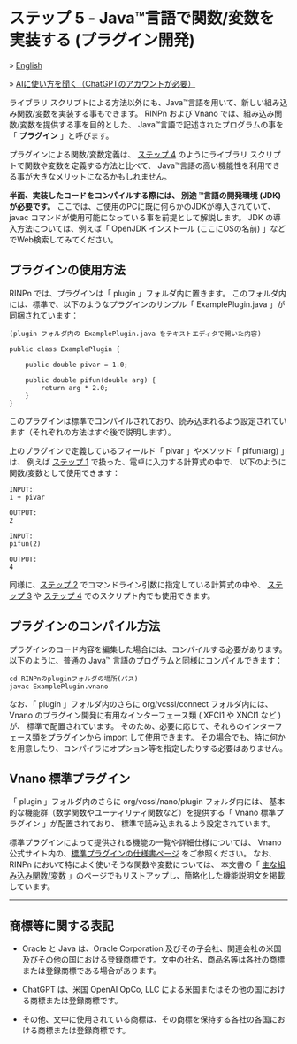 # ステップ 5 - Java&trade;言語で関数/変数を実装する (プラグイン開発)

&raquo; [English](Step2.md)

&raquo; [AIに使い方を聞く（ChatGPTのアカウントが必要）](https://chatgpt.com/g/g-Hu225rEdv-rinpn-assistant)

ライブラリ スクリプトによる方法以外にも、Java&trade;言語を用いて、新しい組み込み関数/変数を実装する事もできます。 RINPn および Vnano では、組み込み関数/変数を提供する事を目的とした、 Java&trade;言語で記述されたプログラムの事を「 **プラグイン** 」と呼びます。

プラグインによる関数/変数定義は、 [ステップ 4](Step4_Japanese.md) のようにライブラリ スクリプトで関数や変数を定義する方法と比べて、 Java&trade;言語の高い機能性を利用できる事が大きなメリットになるかもしれません。

**半面、実装したコードをコンパイルする際には、 別途 &trade;言語の開発環境 (JDK) が必要です。** ここでは、ご使用のPCに既に何らかのJDKが導入されていて、javac コマンドが使用可能になっている事を前提として解説します。 JDK の導入方法については、例えば「 OpenJDK   インストール   (ここにOSの名前) 」などでWeb検索してみてください。

## プラグインの使用方法

RINPn では、プラグインは「 plugin 」フォルダ内に置きます。 このフォルダ内には、標準で、以下のようなプラグインのサンプル「 ExamplePlugin.java 」が同梱されています：

    (plugin フォルダ内の ExamplePlugin.java をテキストエディタで開いた内容)

    public class ExamplePlugin {

        public double pivar = 1.0;

        public double pifun(double arg) {
            return arg * 2.0;
        }
    }

このプラグインは標準でコンパイルされており、読み込まれるよう設定されています（それぞれの方法はすぐ後で説明します）。

上のプラグインで定義しているフィールド「 pivar 」やメソッド「 pifun(arg) 」は、 例えば [ステップ 1](Step1_Japanese.md) で扱った、電卓に入力する計算式の中で、 以下のように関数/変数として使用できます：

    INPUT:
    1 + pivar

    OUTPUT:
    2

    INPUT:
    pifun(2)

    OUTPUT:
    4

同様に、[ステップ 2](Step2_Japanese.md) でコマンドライン引数に指定している計算式の中や、 [ステップ 3](Step3_Japanese.md) や [ステップ 4](Step4_Japanese.md) でのスクリプト内でも使用できます。

## プラグインのコンパイル方法

プラグインのコード内容を編集した場合には、コンパイルする必要があります。 以下のように、普通の Java™ 言語のプログラムと同様にコンパイルできます：

    cd RINPnのpluginフォルダの場所(パス)
    javac ExamplePlugin.vnano

なお、「 plugin 」フォルダ内のさらに org/vcssl/connect フォルダ内には、 Vnano のプラグイン開発に有用なインターフェース類 ( XFCI1 や XNCI1 など ) が、 標準で配置されています。 そのため、必要に応じて、それらのインターフェース類をプラグインから import して使用できます。 その場合でも、特に何かを用意したり、コンパイラにオプション等を指定したりする必要はありません。

## Vnano 標準プラグイン

「 plugin 」フォルダ内のさらに org/vcssl/nano/plugin フォルダ内には、 基本的な機能群（数学関数やユーティリティ関数など）を提供する「 Vnano 標準プラグイン 」が配置されており、 標準で読み込まれるよう設定されています。

標準プラグインによって提供される機能の一覧や詳細仕様については、 Vnano 公式サイト内の、[標準プラグインの仕様書ページ](https://www.vcssl.org/ja-jp/vnano/plugin/) をご参照ください。 なお、RINPn において特によく使いそうな関数や変数については、 本文書の「 [主な組み込み関数/変数](Appendix_Japanese.md) 」のページでもリストアップし、簡略化した機能説明文を掲載しています。

---

## 商標等に関する表記

* Oracle と Java は、Oracle Corporation 及びその子会社、関連会社の米国及びその他の国における登録商標です。文中の社名、商品名等は各社の商標または登録商標である場合があります。

* ChatGPT は、米国 OpenAI OpCo, LLC による米国またはその他の国における商標または登録商標です。

* その他、文中に使用されている商標は、その商標を保持する各社の各国における商標または登録商標です。

